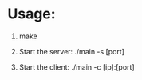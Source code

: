 # Usage:

1. make 

2. Start the server: ./main -s [port]

3. Start the client: ./main -c [ip]:[port]
